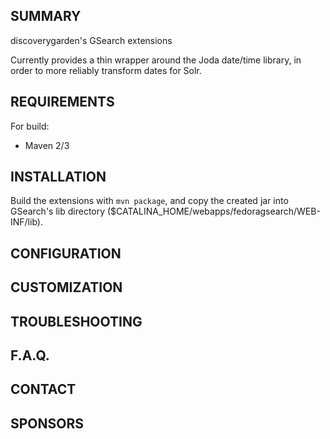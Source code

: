SUMMARY
-------

discoverygarden's GSearch extensions

Currently provides a thin wrapper around the Joda date/time library, in
order to more reliably transform dates for Solr.

REQUIREMENTS
------------

For build:
- Maven 2/3

INSTALLATION
------------

Build the extensions with `mvn package`, and copy the created jar into GSearch's
lib directory ($CATALINA_HOME/webapps/fedoragsearch/WEB-INF/lib).

CONFIGURATION
-------------


CUSTOMIZATION
-------------


TROUBLESHOOTING
---------------


F.A.Q.
------


CONTACT
-------


SPONSORS
--------
